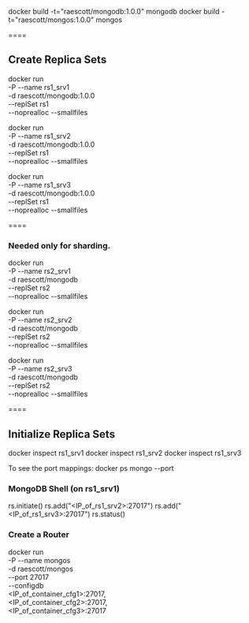 docker build -t="raescott/mongodb:1.0.0" mongodb
docker build -t="raescott/mongos:1.0.0" mongos

====
## Create Replica Sets

docker run \
  -P --name rs1_srv1 \
  -d raescott/mongodb:1.0.0 \
  --replSet rs1 \
  --noprealloc --smallfiles

docker run \
  -P --name rs1_srv2 \
  -d raescott/mongodb:1.0.0 \
  --replSet rs1 \
  --noprealloc --smallfiles

docker run \
  -P --name rs1_srv3 \
  -d raescott/mongodb:1.0.0 \
  --replSet rs1 \
  --noprealloc --smallfiles
  
====
### Needed only for sharding.

docker run \
  -P --name rs2_srv1 \
  -d raescott/mongodb \
  --replSet rs2 \
  --noprealloc --smallfiles

docker run \
  -P --name rs2_srv2 \
  -d raescott/mongodb \
  --replSet rs2 \
  --noprealloc --smallfiles

docker run \
  -P --name rs2_srv3 \
  -d raescott/mongodb \
  --replSet rs2 \
  --noprealloc --smallfiles
  
====
## Initialize Replica Sets
docker inspect rs1_srv1
docker inspect rs1_srv2
docker inspect rs1_srv3

To see the port mappings:
docker ps 
mongo --port <port>

### MongoDB Shell (on rs1_srv1)

rs.initiate()
rs.add("<IP_of_rs1_srv2>:27017")
rs.add("<IP_of_rs1_srv3>:27017")
rs.status()

### Create a Router
docker run \
  -P --name mongos \
  -d raescott/mongos \
  --port 27017 \
  --configdb \
    <IP_of_container_cfg1>:27017, \
    <IP_of_container_cfg2>:27017, \
    <IP_of_container_cfg3>:27017
